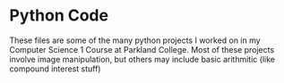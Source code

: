 <h1>Python Code</h1>
<p>These files are some of the many python projects I worked on in my Computer Science 1 Course at Parkland College. Most of these projects involve image manipulation, but others may include basic arithmitic (like compound interest stuff)</p>
